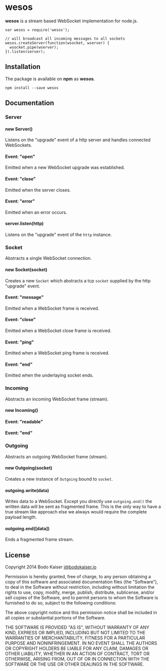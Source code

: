 # wesos

**wesos** is a stream based WebSocket implementation for node.js.

    var wesos = require('wesos');

    // will broadcast all incoming messages to all sockets
    wesos.createServer(function(wsocket, wserver) {
      wsocket.pipe(wserver);
    }).listen(server);

## Installation

The package is available on **npm** as **wesos**.

    npm install --save wesos

## Documentation

### Server

#### new Server()

Listens on the "upgrade" event of a http server and handles connected
WebSockets.

#### Event: "open"

Emitted when a new WebSocket upgrade was established.

#### Event: "close"

Emitted when the server closes.

#### Event: "error"

Emitted when an error occurs.

#### server.listen(http)

Listens on the "upgrade" event of the `http` instance.

### Socket

Abstracts a single WebSocket connection.

#### new Socket(socket)

Creates a new `Socket` which abstracts a tcp `socket` supplied by the
http "upgrade" event.

#### Event: "message"

Emitted when a WebSocket frame is received.

#### Event: "close"

Emitted when a WebSocket close frame is received.

#### Event: "ping"

Emitted when a WebSocket ping frame is received.

#### Event: "end"

Emitted when the underlaying socket ends.

### Incoming

Abstracts an incoming WebSocket frame (stream).

#### new Incoming()

#### Event: "readable"

#### Event: "end"

### Outgoing

Abstracts an outgoing WebSocket frame (stream).

#### new Outgoing(socket)

Creates a new instance of `Outgoing` bound to `socket`.

#### outgoing.write(data)

Writes data to a WebSocket. Except you directly use `outgoing.end()` the
written data will be sent as fragmented frame. This is the only way to
have a true stream like approach else we always would require the
complete payload length.

#### outgoing.end([data])

Ends a fragmented frame stream.

## License

Copyright 2014 Bodo Kaiser <i@bodokaiser.io>

Permission is hereby granted, free of charge, to any person obtaining
a copy of this software and associated documentation files (the
"Software"), to deal in the Software without restriction, including
without limitation the rights to use, copy, modify, merge, publish,
distribute, sublicense, and/or sell copies of the Software, and to
permit persons to whom the Software is furnished to do so, subject to
the following conditions:

The above copyright notice and this permission notice shall be
included in all copies or substantial portions of the Software.

THE SOFTWARE IS PROVIDED "AS IS", WITHOUT WARRANTY OF ANY KIND,
EXPRESS OR IMPLIED, INCLUDING BUT NOT LIMITED TO THE WARRANTIES OF
MERCHANTABILITY, FITNESS FOR A PARTICULAR PURPOSE AND
NONINFRINGEMENT. IN NO EVENT SHALL THE AUTHORS OR COPYRIGHT HOLDERS BE
LIABLE FOR ANY CLAIM, DAMAGES OR OTHER LIABILITY, WHETHER IN AN ACTION
OF CONTRACT, TORT OR OTHERWISE, ARISING FROM, OUT OF OR IN CONNECTION
WITH THE SOFTWARE OR THE USE OR OTHER DEALINGS IN THE SOFTWARE.
